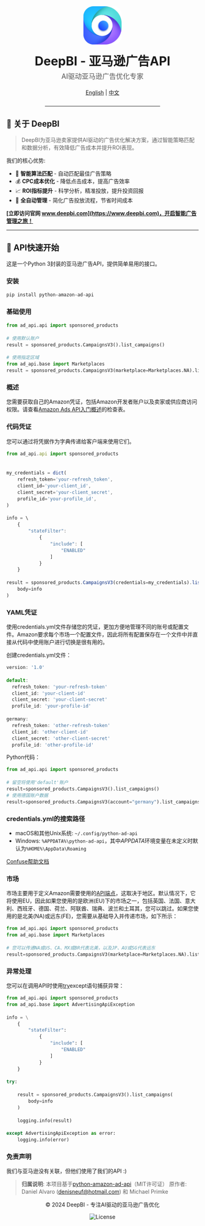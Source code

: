 <div align="center">
  <img src="img/deepbi-logo.png" alt="DeepBI Logo" width="100" style="border-radius:20%"/>
  <h1 style="font-size:32px;margin:15px 0 5px">DeepBI - 亚马逊广告API</h1>
  <p style="font-size:18px;color:#555;margin:0 0 20px">AI驱动亚马逊广告优化专家</p>
  
  [English](README.md) | [中文](README_CN.md)
  
  <hr style="width:60%;margin:25px auto;border-top:1px solid #eee"/>
</div>

## 🚀 关于 DeepBI

> DeepBI为亚马逊卖家提供AI驱动的广告优化解决方案，通过智能策略匹配和数据分析，有效降低广告成本并提升ROI表现。

我们的核心优势:
- 🧠 **智能算法匹配** - 自动匹配最佳广告策略
- 💰 **CPC成本优化** - 降低点击成本，提高广告效率
- 📈 **ROI指标提升** - 科学分析，精准投放，提升投资回报
- 🔄 **全自动管理** - 简化广告投放流程，节省时间成本

**[立即访问官网 www.deepbi.com](https://www.deepbi.com)，开启智能广告管理之旅！**

---

## 🔧 API快速开始

这是一个Python 3封装的亚马逊广告API，提供简单易用的接口。

### 安装

```bash
pip install python-amazon-ad-api
```

### 基础使用

```python
from ad_api.api import sponsored_products

# 使用默认账户
result = sponsored_products.CampaignsV3().list_campaigns()

# 使用指定区域
from ad_api.base import Marketplaces
result = sponsored_products.CampaignsV3(marketplace=Marketplaces.NA).list_campaigns()
```

### 概述

您需要获取自己的Amazon凭证，包括Amazon开发者账户以及卖家或供应商访问权限。请查看[Amazon Ads API入门概述](https://advertising.amazon.com/API/docs/en-us/setting-up/overview)的检查表。


### 代码凭证
您可以通过将凭据作为字典传递给客户端来使用它们。

```javascript
from ad_api.api import sponsored_products


my_credentials = dict(
    refresh_token='your-refresh_token',
    client_id='your-client_id',
    client_secret='your-client_secret',
    profile_id='your-profile_id',
)

info = \
    {
        "stateFilter":
            {
                "include": [
                    "ENABLED"
                ]
            }
    }

result = sponsored_products.CampaignsV3(credentials=my_credentials).list_campaigns(
    body=info
)

```

### YAML凭证
使用credentials.yml文件存储您的凭证，更加方便地管理不同的账号或配置文件。Amazon要求每个市场一个配置文件，因此将所有配置保存在一个文件中并直接从代码中使用账户进行切换是很有用的。

创建credentials.yml文件：

```javascript
version: '1.0'

default:
  refresh_token: 'your-refresh-token'
  client_id: 'your-client-id'
  client_secret: 'your-client-secret'
  profile_id: 'your-profile-id'

germany:
  refresh_token: 'other-refresh-token'
  client_id: 'other-client-id'
  client_secret: 'other-client-secret'
  profile_id: 'other-profile-id'

```

Python代码：

```python
from ad_api.api import sponsored_products

# 留空将使用'default'账户
result=sponsored_products.CampaignsV3().list_campaigns()
# 使用德国账户数据
result=sponsored_products.CampaignsV3(account="germany").list_campaigns()
```

### credentials.yml的搜索路径

* macOS和其他Unix系统: `~/.config/python-ad-api`
* Windows: `%APPDATA%\python-ad-api`，其中<cite>APPDATA</cite>环境变量在未定义时默认为`%HOME%\AppData\Roaming`


[Confuse帮助文档](https://confuse.readthedocs.io/en/latest/usage.html#search-paths)


### 市场

市场主要用于定义Amazon需要使用的[API端点](https://advertising.amazon.com/API/docs/en-us/info/api-overview#api-endpoints)，这取决于地区。默认情况下，它将使用EU，因此如果您使用的是欧洲(EU)下的市场之一，包括英国、法国、意大利、西班牙、德国、荷兰、阿联酋、瑞典、波兰和土耳其，您可以跳过。如果您使用的是北美(NA)或远东(FE)，您需要从基础导入并传递市场，如下所示：

```python
from ad_api.api import sponsored_products
from ad_api.base import Marketplaces

# 您可以传递NA或US、CA、MX或BR代表北美，以及JP、AU或SG代表远东
result=sponsored_products.CampaignsV3(marketplace=Marketplaces.NA).list_campaigns()

```

### 异常处理

您可以在调用API时使用[try](https://docs.python.org/3.10/reference/compound_stmts.html#try)except语句捕获异常：

```python
from ad_api.api import sponsored_products
from ad_api.base import AdvertisingApiException

info = \
    {
        "stateFilter":
            {
                "include": [
                    "ENABLED"
                ]
            }
    }

try:

    result = sponsored_products.CampaignsV3().list_campaigns(
        body=info
    )

    logging.info(result)

except AdvertisingApiException as error:
    logging.info(error)
```

### 免责声明

我们与亚马逊没有关联，但他们使用了我们的API :)


> **归属说明**: 本项目基于[python-amazon-ad-api](https://github.com/denisneuf/python-amazon-ad-api)（MIT许可证）
> 原作者: Daniel Alvaro (denisneuf@hotmail.com) 和 Michael Primke


<div align="center">
  <p>© 2024 DeepBI - 专注AI驱动的亚马逊广告优化</p>
  <img src="https://img.shields.io/badge/license-MIT-green" alt="License"/>
</div> 